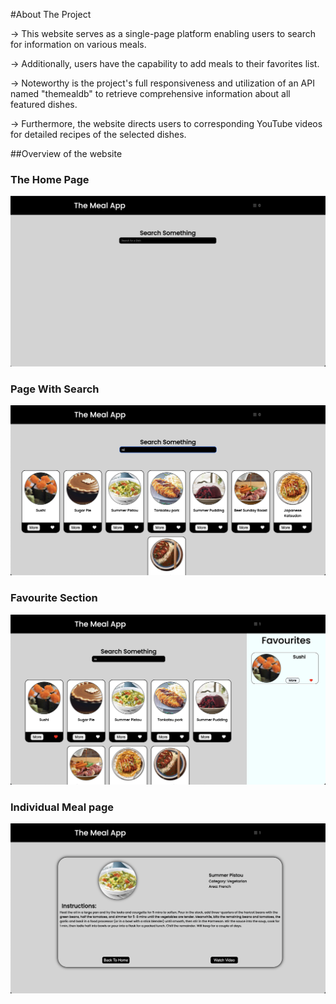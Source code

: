#About The Project

-> This website serves as a single-page platform enabling users to search for information on various meals.

-> Additionally, users have the capability to add meals to their favorites list. 

-> Noteworthy is the project's full responsiveness and utilization of an API named "themealdb" to retrieve comprehensive information about all featured dishes. 

-> Furthermore, the website directs users to corresponding YouTube videos for detailed recipes of the selected dishes.

##Overview of the website

### The Home Page
![plot](./assets/homeScreen.png)

### Page With Search
![plot](./assets/afterSearch.png)

### Favourite Section
![plot](./assets/favSection.png)

### Individual Meal page
![plot](./assets/mealCard.png)

